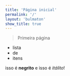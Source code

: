 ```yaml
---
title: 'Página inicial'
permalink: '/'
layout: 'bulmaton'
show_title: true
---
```


> Primeira página

* lista
* de
* itens

isso é **negrito** e isso é _itálito_!
